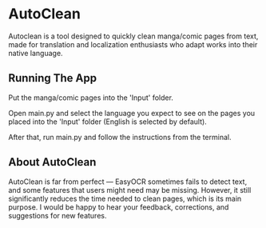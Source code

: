 # AutoClean

Autoclean is a tool designed to quickly clean manga/comic pages from text, made for translation and localization enthusiasts who adapt works into their native language.

## Running The App

Put the manga/comic pages into the 'Input' folder.

Open main.py and select the language you expect to see on the pages you placed into the 'Input' folder (English is selected by default).

After that, run main.py and follow the instructions from the terminal.

## About AutoClean


AutoClean is far from perfect — EasyOCR sometimes fails to detect text, and some features that users might need may be missing. However, it still significantly reduces the time needed to clean pages, which is its main purpose.
I would be happy to hear your feedback, corrections, and suggestions for new features.
